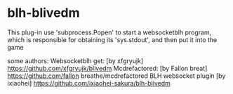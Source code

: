 # blh-blivedm
This plug-in use 'subprocess.Popen' to start a websocketblh program, which is responsible for obtaining its 'sys.stdout', and then put it into the game

some authors:
Websocketblh get: [by xfgryujk] https://github.com/xfgryujk/blivedm
Mcdrefactored: [by Fallon breat] https://github.com/fallon breathe/mcdrefactored
BLH websocket plugin [by ixiaohei] https://github.com/ixiaohei-sakura/blh-blivedm

